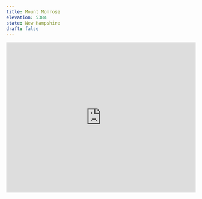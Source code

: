 ```yaml
---
title: Mount Monrose 
elevation: 5384
state: New Hampshire
draft: false
---
```

<iframe class="alltrails" src="https://www.alltrails.com/widget/trail/us/new-hampshire/monroe?u=i&sh=q5vqbr" width="100%" height="400" frameBorder="0" scrolling="no" marginHeight="0" marginWidth="0" title="AllTrails: Trail Guides and Maps for Hiking, Camping, and Running"></iframe>
